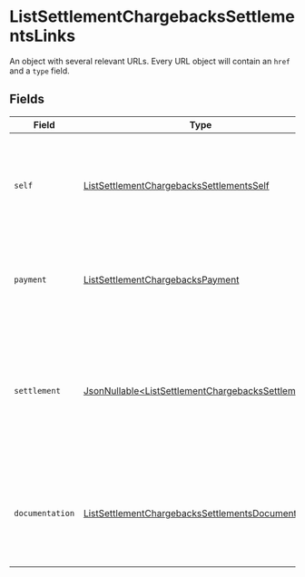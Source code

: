 # ListSettlementChargebacksSettlementsLinks

An object with several relevant URLs. Every URL object will contain an `href` and a `type` field.


## Fields

| Field                                                                                                                             | Type                                                                                                                              | Required                                                                                                                          | Description                                                                                                                       |
| --------------------------------------------------------------------------------------------------------------------------------- | --------------------------------------------------------------------------------------------------------------------------------- | --------------------------------------------------------------------------------------------------------------------------------- | --------------------------------------------------------------------------------------------------------------------------------- |
| `self`                                                                                                                            | [ListSettlementChargebacksSettlementsSelf](../../models/operations/ListSettlementChargebacksSettlementsSelf.md)                   | :heavy_check_mark:                                                                                                                | In v2 endpoints, URLs are commonly represented as objects with an `href` and `type` field.                                        |
| `payment`                                                                                                                         | [ListSettlementChargebacksPayment](../../models/operations/ListSettlementChargebacksPayment.md)                                   | :heavy_check_mark:                                                                                                                | The API resource URL of the [payment](get-payment) that this chargeback belongs to.                                               |
| `settlement`                                                                                                                      | [JsonNullable\<ListSettlementChargebacksSettlement>](../../models/operations/ListSettlementChargebacksSettlement.md)              | :heavy_minus_sign:                                                                                                                | The API resource URL of the [settlement](get-settlement) this chargeback has been settled with. Not present if<br/>not yet settled. |
| `documentation`                                                                                                                   | [ListSettlementChargebacksSettlementsDocumentation](../../models/operations/ListSettlementChargebacksSettlementsDocumentation.md) | :heavy_check_mark:                                                                                                                | In v2 endpoints, URLs are commonly represented as objects with an `href` and `type` field.                                        |